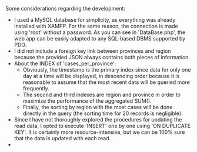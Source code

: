 Some considerations regarding the development:
- I used a MySQL database for simplicity, as everything was already installed with XAMPP. For the same reason, the connection is made using 'root' without a password. As you can see in 'DataBase.php', the web app can be easily adapted to any SQL-based DBMS supported by PDO.
- I did not include a foreign key link between provinces and region because the provided JSON always contains both pieces of information.
- About the INDEX of 'cases_per_province':
  - Obviously, the timestamp is the primary index since data for only one day at a time will be displayed, in descending order because it is reasonable to assume that the most recent data will be queried more frequently.
  - The second and third indexes are region and province in order to maximize the performance of the aggregated SUM().
  - Finally, the sorting by region with the most cases will be done directly in the query (the sorting time for 20 records is negligible).
- Since I have not thoroughly explored the procedures for updating the read data, I opted to execute 'INSERT' one by one using 'ON DUPLICATE KEY'. It is certainly more resource-intensive, but we can be 100% sure that the data is updated with each read.
- 